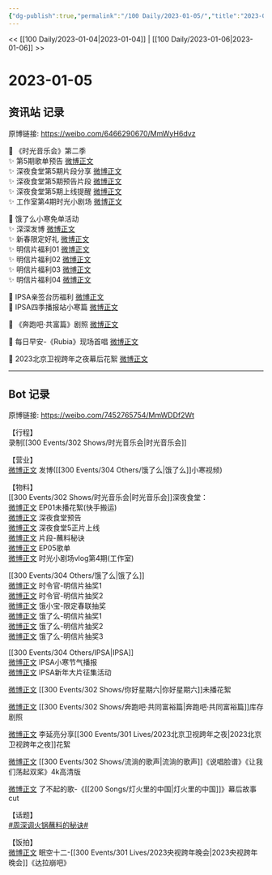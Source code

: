 ```yaml
---
{"dg-publish":true,"permalink":"/100 Daily/2023-01-05/","title":"2023-01-05","created":"2023-01-06T10:07:04.000+08:00","updated":"2023-02-26T00:50:21.000+08:00"}
---
```



<< [[100 Daily/2023-01-04\|2023-01-04]] | [[100 Daily/2023-01-06\|2023-01-06]] >>

# 2023-01-05

## 资讯站 记录

原博链接: https://weibo.com/6466290670/MmWyH6dvz

💫 《时光音乐会》第二季  
✨ 第5期歌单预告 [微博正文](https://m.weibo.cn/6466290670/4854598558550049)  
✨ 深夜食堂第5期片段分享 [微博正文](https://m.weibo.cn/6466290670/4854531937272090)  
✨ 深夜食堂第5期预告片段 [微博正文](https://m.weibo.cn/6466290670/4854500207363983)  
✨ 深夜食堂第5期上线提醒 [微博正文](https://m.weibo.cn/6466290670/4854524264584786)  
✨ 工作室第4期时光小剧场 [微博正文](https://m.weibo.cn/6466290670/4854657479869186)

💫 饿了么小寒免单活动  
✨ 深深发博 [微博正文](https://m.weibo.cn/6466290670/4854498688763269)  
✨ 新春限定好礼 [微博正文](https://m.weibo.cn/6466290670/4854500878454634)  
✨ 明信片福利01 [微博正文](https://m.weibo.cn/6466290670/4854556964429505)  
✨ 明信片福利02 [微博正文](https://m.weibo.cn/6466290670/4854556795873701)  
✨ 明信片福利03 [微博正文](https://m.weibo.cn/6466290670/4854494536146259)  
✨ 明信片福利04 [微博正文](https://m.weibo.cn/6466290670/4854489876793074)

💫 IPSA亲签台历福利 [微博正文](https://m.weibo.cn/6466290670/4854523435158809)  
💫 IPSA四季播报站小寒篇 [微博正文](https://m.weibo.cn/6466290670/4854494347921217)

💫 《奔跑吧·共富篇》剧照 [微博正文](https://m.weibo.cn/6466290670/4854557240462364)

💫 每日早安-《Rubia》现场首唱 [微博正文](https://m.weibo.cn/6466290670/4854468305489335)

💫 2023北京卫视跨年之夜幕后花絮 [微博正文](https://m.weibo.cn/6466290670/4854596356541727)

---
## Bot 记录

原博链接: https://weibo.com/7452765754/MmWDDf2Wt

【行程】  
录制[[300 Events/302 Shows/时光音乐会\|时光音乐会]]

【营业】  
[微博正文](https://m.weibo.cn/1736988591/4854497274238668) 发博([[300 Events/304 Others/饿了么\|饿了么]]小寒视频)

【物料】  
[[300 Events/302 Shows/时光音乐会\|时光音乐会]]深夜食堂：  
[微博正文](https://m.weibo.cn/6499577612/4854354978540086) EP01未播花絮(快手搬运)  
[微博正文](https://m.weibo.cn/7703778879/4854497262965104) 深夜食堂预告  
[微博正文](https://m.weibo.cn/7703778879/4854519911683576) 深夜食堂5正片上线  
[微博正文](https://m.weibo.cn/7703778879/4854527460642403) 片段-蘸料秘诀  
[微博正文](https://m.weibo.cn/7703778879/4854595031665154) EP05歌单  
[微博正文](https://m.weibo.cn/7478855230/4854655307219985) 时光小剧场vlog第4期(工作室)

[[300 Events/304 Others/饿了么\|饿了么]]  
[微博正文](https://m.weibo.cn/7756461320/4854478378895897) 时令官-明信片抽奖1  
[微博正文](https://m.weibo.cn/7756461320/4854492225079861) 时令官-明信片抽奖2  
[微博正文](https://m.weibo.cn/2606197387/4854498768458111) 饿小宝-限定春联抽奖  
[微博正文](https://m.weibo.cn/5117812753/4854511904755115) 饿了么-明信片抽奖1  
[微博正文](https://m.weibo.cn/5117812753/4854528208013001) 饿了么-明信片抽奖2  
[微博正文](https://m.weibo.cn/5117812753/4854550115124153) 饿了么-明信片抽奖3

[[300 Events/304 Others/IPSA\|IPSA]]  
[微博正文](https://m.weibo.cn/1851789841/4854490027003968) IPSA小寒节气播报  
[微博正文](https://m.weibo.cn/1851789841/4854520369127660) IPSA新年大片征集活动

[微博正文](https://m.weibo.cn/1371117067/4854512983216370) [[300 Events/302 Shows/你好星期六\|你好星期六]]未播花絮

[微博正文](https://m.weibo.cn/5242381821/4854528355337144) [[300 Events/302 Shows/奔跑吧·共同富裕篇\|奔跑吧·共同富裕篇]]库存剧照

[微博正文](https://m.weibo.cn/5131929066/4854588107130926) 李延亮分享[[300 Events/301 Lives/2023北京卫视跨年之夜\|2023北京卫视跨年之夜]]花絮

[微博正文](https://m.weibo.cn/2140502770/4854320049160407) [[300 Events/302 Shows/流淌的歌声\|流淌的歌声]]《说唱脸谱》《让我们荡起双桨》4k高清版

[微博正文](https://m.weibo.cn/6838541957/4854318895202901) 了不起的歌-《[[200 Songs/灯火里的中国\|灯火里的中国]]》幕后故事cut

【话题】  
[#周深调火锅蘸料的秘诀#](https://s.weibo.com/weibo?q=%23%E5%91%A8%E6%B7%B1%E8%B0%83%E7%81%AB%E9%94%85%E8%98%B8%E6%96%99%E7%9A%84%E7%A7%98%E8%AF%80%23)

【饭拍】  
[微博正文](https://m.weibo.cn/6296641106/4852898527186245) 眠空十二-[[300 Events/301 Lives/2023央视跨年晚会\|2023央视跨年晚会]]《达拉崩吧》
